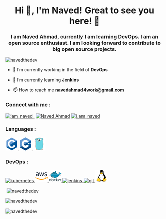 <h1 align="center">Hi 👋, I'm Naved! Great to see you here! 👋</h1>
<h3 align="center">I am Naved Ahmad, currently I am learning DevOps. I am an open source enthusiast. I am looking forward to contribute to big open source projects.</h3>

<p align="left"> <img src="https://komarev.com/ghpvc/?username=navedthedev&label=Profile%20views&color=0e75b6&style=flat" alt="navedthedev" /> </p>

- 🔭 I’m currently working in the field of **DevOps**

- 🌱 I’m currently learning **Jenkins**

- 📫 How to reach me **navedahmad4work@gmail.com**

<h3 align="left">Connect with me :</h3>
<p align="left">
<a href="https://twitter.com/iam_naved_" target="blank"><img align="center" src="https://raw.githubusercontent.com/rahuldkjain/github-profile-readme-generator/master/src/images/icons/Social/twitter.svg" alt="iam_naved_" height="30" width="40" /></a> 
<a href="https://www.linkedin.com/in/naved-ahmad-492b661bb" target="blank"><img align="center" src="https://raw.githubusercontent.com/rahuldkjain/github-profile-readme-generator/master/src/images/icons/Social/linked-in-alt.svg" alt="Naved Ahmad" height="30" width="40" /></a>
<a href="https://instagram.com/i.am_naved" target="blank"><img align="center" src="https://raw.githubusercontent.com/rahuldkjain/github-profile-readme-generator/master/src/images/icons/Social/instagram.svg" alt="i.am_naved" height="30" width="40" /></a>
</p>

<h3 align="left">Languages :</h3>
<p align="left"> <a href="https://www.cprogramming.com/" target="_blank" rel="noreferrer"> <img src="https://raw.githubusercontent.com/devicons/devicon/master/icons/c/c-original.svg" alt="c" width="40" height="40"/> </a> <a href="https://www.w3schools.com/cpp/" target="_blank" rel="noreferrer"> <img src="https://raw.githubusercontent.com/devicons/devicon/master/icons/cplusplus/cplusplus-original.svg" alt="cplusplus" width="40" height="40"/> </a> <a href="https://golang.org" target="_blank" rel="noreferrer"> <img src="https://raw.githubusercontent.com/devicons/devicon/master/icons/go/go-original.svg" alt="go" width="40" height="40"/> </a> </p>

<h3 align="left">DevOps :</h3>
<p align="left"> <a href="https://kubernetes.io" target="_blank" rel="noreferrer"> <img src="https://www.vectorlogo.zone/logos/kubernetes/kubernetes-icon.svg" alt="kubernetes" width="40" height="40"/> </a> <a href="https://aws.amazon.com" target="_blank" rel="noreferrer"> <img src="https://raw.githubusercontent.com/devicons/devicon/master/icons/amazonwebservices/amazonwebservices-original-wordmark.svg" alt="aws" width="40" height="40"/> </a> <a href="https://www.docker.com/" target="_blank" rel="noreferrer"> <img src="https://raw.githubusercontent.com/devicons/devicon/master/icons/docker/docker-original-wordmark.svg" alt="docker" width="40" height="40"/> </a> <a href="https://www.jenkins.io" target="_blank" rel="noreferrer"> <img src="https://www.vectorlogo.zone/logos/jenkins/jenkins-icon.svg" alt="jenkins" width="40" height="40"/> </a> <a href="https://git-scm.com/" target="_blank" rel="noreferrer"> <img src="https://www.vectorlogo.zone/logos/git-scm/git-scm-icon.svg" alt="git" width="40" height="40"/> </a> <a href="https://www.linux.org/" target="_blank" rel="noreferrer"> <img src="https://raw.githubusercontent.com/devicons/devicon/master/icons/linux/linux-original.svg" alt="linux" width="40" height="40"/> </a> </p>


<p>&nbsp;<img align="center" src="https://github-readme-stats.vercel.app/api?username=navedthedev&show_icons=true&locale=en" alt="navedthedev" /></p>


<p><img align="center" src="https://github-readme-streak-stats.herokuapp.com/?user=navedthedev&" alt="navedthedev" /></p>


<p><img align="center" src="https://github-readme-stats.vercel.app/api/top-langs?username=navedthedev&show_icons=true&locale=en&layout=compact" alt="navedthedev" /></p>

